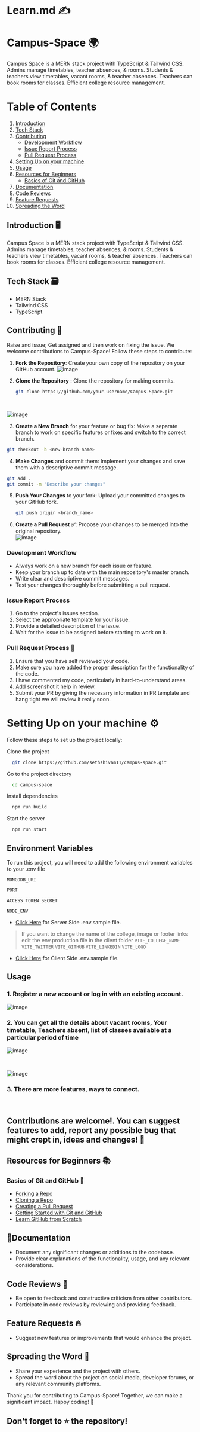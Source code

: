 # Learn.md ✍
# Campus-Space 🌍
Campus Space is a MERN stack project with TypeScript & Tailwind CSS. Admins manage timetables, teacher absences, & rooms. Students & teachers view timetables, vacant rooms, & teacher absences. Teachers can book rooms for classes. Efficient college resource management.

# Table of Contents 
1. [Introduction](#introduction-)
2. [Tech Stack](#tech-stack-)
3. [Contributing](#contributing-)
   - [Development Workflow](#development-workflow)
   - [Issue Report Process](#issue-report-process)
   - [Pull Request Process](#pull-request-process-)
4. [Setting Up on your machine](#setting-up-on-your-machine-)
5. [Usage](#usage)
6. [Resources for Beginners](#resources-for-beginners-)
   - [Basics of Git and GitHub](#basics-of-git-and-github-)
7. [Documentation](#documentation-)
8. [Code Reviews](#code-reviews-)
9. [Feature Requests](#feature-requests-)
10. [Spreading the Word](#spreading-the-word-)

## Introduction 🖥️
Campus Space is a MERN stack project with TypeScript & Tailwind CSS. Admins manage timetables, teacher absences, & rooms. Students & teachers view timetables, vacant rooms, & teacher absences. Teachers can book rooms for classes. Efficient college resource management.

## Tech Stack 🗃️

- MERN Stack
- Tailwind CSS
- TypeScript


## Contributing 📝
Raise and issue; Get assigned and then work on fixing the issue.
We welcome contributions to Campus-Space! Follow these steps to contribute:

1. **Fork the Repository**: Create your own copy of the repository on your GitHub account.
![image](https://github.com/debangi29/campus-space/assets/117537653/103e7c8d-965b-4f49-a35d-6d8b9ee4373f)


2. **Clone the Repository** : Clone the repository for making commits.
   ```bash
   git clone https://github.com/your-username/Campus-Space.git
   ```
      <br>

![image](https://github.com/debangi29/campus-space/assets/117537653/452f15e8-fcff-40f2-aaeb-7bedab300079)


3. **Create a New Branch** for your feature or bug fix: Make a separate branch to work on specific features or fixes and switch to the correct branch.
```bash
git checkout -b <new-branch-name>
```
4. **Make Changes** and commit them: Implement your changes and save them with a descriptive commit message.
```bash
git add .
git commit -m "Describe your changes"
```
5. **Push Your Changes** to your fork: Upload your committed changes to your GitHub fork.
   ```bash
   git push origin <branch_name>
   ```
6. **Create a Pull Request ✅**: Propose your changes to be merged into the original repository.
   <br>
![image](https://github.com/debangi29/campus-space/assets/117537653/67412ea9-2a97-44b0-bd94-58b747e6dc05)


### Development Workflow
- Always work on a new branch for each issue or feature.
- Keep your branch up to date with the main repository's master branch.
- Write clear and descriptive commit messages.
- Test your changes thoroughly before submitting a pull request.

### Issue Report Process
1. Go to the project's issues section.
2. Select the appropriate template for your issue.
3. Provide a detailed description of the issue.
4. Wait for the issue to be assigned before starting to work on it.

### **Pull Request Process 🚀**

1. Ensure that you have self reviewed your code.
2. Make sure you have added the proper description for the functionality of the code.
3. I have commented my code, particularly in hard-to-understand areas.
4. Add screenshot it help in review.
5. Submit your PR by giving the necesarry information in PR template and hang tight we will review it really soon.

# Setting Up on your machine ⚙️

Follow these steps to set up the project locally:

Clone the project

```bash
  git clone https://github.com/sethshivam11/campus-space.git
```

Go to the project directory

```bash
  cd campus-space
```

Install dependencies

```bash
  npm run build
```

Start the server

```bash
  npm run start
```


## Environment Variables

To run this project, you will need to add the following environment variables to your .env file

`MONGODB_URI`

`PORT`

`ACCESS_TOKEN_SECRET`

`NODE_ENV`

* [Click Here](https://github.com/sethshivam11/campus-space/blob/master/.env.sample) for Server Side .env.sample file.

> If you want to change the name of the college, image or footer links edit the env.production file in the client folder
`VITE_COLLEGE_NAME`
`VITE_TWITTER`
`VITE_GITHUB`
`VITE_LINKEDIN`
`VITE_LOGO`

* [Click Here](https://github.com/sethshivam11/campus-space/blob/master/client/.env.sample) for Client Side .env.sample file.


## Usage

### 1. Register a new account or log in with an existing account.
![image](https://github.com/debangi29/campus-space/assets/117537653/2f3f7af9-9c16-48c3-a6cc-e840602e36af)

### 2. You can get all the details about vacant rooms, Your timetable, Teachers absent, list of classes available at a particular period of time
![image](https://github.com/debangi29/campus-space/assets/117537653/9ae254e3-98a3-4494-b258-989f9e19c006)

<br>

![image](https://github.com/debangi29/campus-space/assets/117537653/8475b490-0159-4e28-b052-92d749526227)


### 3. There are more features, ways to connect.
<br>

## **Contributions are welcome!. You can suggest features to add, report any possible bug that might crept in, ideas and changes! 🚀**

## Resources for Beginners 📚
### Basics of Git and GitHub 📂
- [Forking a Repo](https://help.github.com/en/articles/fork-a-repo)
- [Cloning a Repo](https://help.github.com/en/articles/cloning-a-repository)
- [Creating a Pull Request](https://help.github.com/en/articles/creating-a-pull-request)
- [Getting Started with Git and GitHub](https://guides.github.com/introduction/git-handbook/)
- [Learn GitHub from Scratch](https://www.youtube.com/watch?v=w3jLJU7DT5E)


## 📍Documentation
- Document any significant changes or additions to the codebase.
- Provide clear explanations of the functionality, usage, and any relevant considerations.

## Code Reviews 🔎
- Be open to feedback and constructive criticism from other contributors.
- Participate in code reviews by reviewing and providing feedback.

## Feature Requests 🔥
- Suggest new features or improvements that would enhance the project.

## Spreading the Word 👐
- Share your experience and the project with others.
- Spread the word about the project on social media, developer forums, or any relevant community platforms.


Thank you for contributing to Campus-Space! Together, we can make a significant impact. Happy coding! 🚀
## Don't forget to ⭐ the repository!
